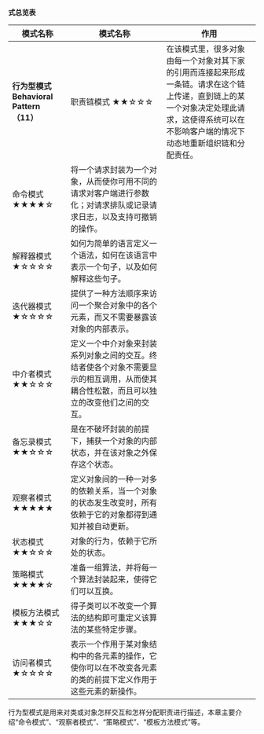 **式总览表**



| **模式名称**                                     | **模式名称**                                                 | **作用**                                                     |
| ------------------------------------------------ | ------------------------------------------------------------ | ------------------------------------------------------------ |
| **行为型模式** **Behavioral Pattern** **（11）** | 职责链模式 ★★☆☆☆                                             | 在该模式里，很多对象由每一个对象对其下家的引用而连接起来形成一条链。请求在这个链上传递，直到链上的某一个对象决定处理此请求，这使得系统可以在不影响客户端的情况下动态地重新组织链和分配责任。 |
| 命令模式 ★★★★☆                                   | 将一个请求封装为一个对象，从而使你可用不同的请求对客户端进行参数化；对请求排队或记录请求日志，以及支持可撤销的操作。 |                                                              |
| 解释器模式 ★☆☆☆☆                                 | 如何为简单的语言定义一个语法，如何在该语言中表示一个句子，以及如何解释这些句子。 |                                                              |
| 迭代器模式 ★☆☆☆☆                                 | 提供了一种方法顺序来访问一个聚合对象中的各个元素，而又不需要暴露该对象的内部表示。 |                                                              |
| 中介者模式 ★★☆☆☆                                 | 定义一个中介对象来封装系列对象之间的交互。终结者使各个对象不需要显示的相互调用，从而使其耦合性松散，而且可以独立的改变他们之间的交互。 |                                                              |
| 备忘录模式 ★★☆☆☆                                 | 是在不破坏封装的前提下，捕获一个对象的内部状态，并在该对象之外保存这个状态。 |                                                              |
| 观察者模式 ★★★★★                                 | 定义对象间的一种一对多的依赖关系，当一个对象的状态发生改变时，所有依赖于它的对象都得到通知并被自动更新。 |                                                              |
| 状态模式 ★★☆☆☆                                   | 对象的行为，依赖于它所处的状态。                             |                                                              |
| 策略模式 ★★★★☆                                   | 准备一组算法，并将每一个算法封装起来，使得它们可以互换。     |                                                              |
| 模板方法模式 ★★★☆☆                               | 得子类可以不改变一个算法的结构即可重定义该算法的某些特定步骤。 |                                                              |
| 访问者模式 ★☆☆☆☆                                 | 表示一个作用于某对象结构中的各元素的操作，它使你可以在不改变各元素的类的前提下定义作用于这些元素的新操作。 |                                                              |

行为型模式是用来对类或对象怎样交互和怎样分配职责进行描述，本章主要介绍“命令模式”、“观察者模式”、“策略模式”、“模板方法模式”等。
